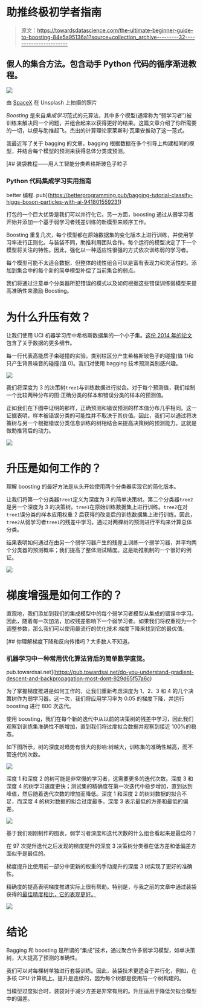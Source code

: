 # 助推终极初学者指南

> 原文：<https://towardsdatascience.com/the-ultimate-beginner-guide-to-boosting-84e5a95136a1?source=collection_archive---------32----------------------->

## 假人的集合方法。包含动手 Python 代码的循序渐进教程。

![](img/daf0a2d477f254911a35fecd9776fcd3.png)

由 [SpaceX](https://unsplash.com/photos/OHOU-5UVIYQ) 在 Unsplash 上拍摄的照片

*Boosting* 是来自*集成学习*范式的元算法，其中多个模型(通常称为“弱学习者”)被训练来解决同一个问题，并组合起来以获得更好的结果。这篇文章介绍了你所需要的一切，以便与助推起飞。杰出的计算理论家莱斯利·瓦里安推动了这一范式。

我最近写了关于 bagging 的文章，bagging 根据数据在多个引导上构建相同的模型，并结合每个模型的预测来获得总体分类或预测。

[](https://betterprogramming.pub/bagging-tutorial-classify-higgs-boson-particles-with-ai-941801559231) [## 装袋教程——用人工智能分类希格斯玻色子粒子

### Python 代码集成学习实用指南

better 编程. pub](https://betterprogramming.pub/bagging-tutorial-classify-higgs-boson-particles-with-ai-941801559231) 

打包的一个巨大优势是我们可以并行化它。另一方面，boosting 通过从弱学习者开始并添加一个基于弱学习者残差训练的新模型来顺序工作。

Boosting 重复几次，每个模型都在原始数据集的变化版本上进行训练，并使用学习率进行正则化。与装袋不同，助推利用团队合作。每个运行的模型决定了下一个模型将关注的特性。因此，强化以一种适应性很强的方式依次训练弱的学习者。

每个模型可能不太适合数据，但整体的线性组合可以是富有表现力和灵活性的。添加到集合中的每个新的简单模型补偿了当前集合的弱点。

我们将通过注意单个分类器所犯错误的模式以及如何根据这些错误训练弱模型来提高准确性来激励 Boosting。

# 为什么升压有效？

让我们使用 UCI 机器学习库中希格斯数据集的一个小子集。[这份 2014 年的论文](https://www.nature.com/articles/ncomms5308)包含了关于数据的更多细节。

每一行代表高能质子束碰撞的实验。类别栏区分产生希格斯玻色子的碰撞(值 1)和只产生背景噪音的碰撞(值 0)。我们对使用 bagging 技术预测类别感兴趣。

![](img/452d6f93c5089f7b670759e564bafff9.png)

我们将深度为 3 的决策树`tree1`与训练数据进行拟合。对于每个预测值，我们绘制一个比较两种分布的图:正确分类的样本和错误分类的样本的预测值。

正如我们在下图中证明的那样，正确预测和错误预测的样本值分布几乎相同。这一证据表明，样本被错误分类的可能性并不取决于其价值。因此，我们可以通过将决策树与另一个根据错误分类信息训练的树相结合来提高决策树的预测能力。这就是做助推背后的动力。

![](img/13e908e81228c345321835a787cd4ed0.png)

# 升压是如何工作的？

理解 boosting 的最好方法是从头开始使用两个分类器实现它的简化版本。

让我们将第一个分类器`tree1`定义为深度为 3 的简单决策树。第二个分类器`tree2`是另一个深度为 3 的决策树。`tree1`在原始训练数据集上进行训练。`tree2`在对`tree1`误分类的样本应用权重 2 后获得的改变后的训练数据集上进行训练。因此，`tree2`从弱学习者`tree1`的残差中学习。通过对两棵树的预测进行平均来计算总体分类。

结果表明如何通过在由另一个弱学习器产生的残差上训练一个弱学习器，并平均两个分类器的预测概率；我们提高了整体测试精度。这是助推机制的一个很好的例证。

![](img/cbe126a2d96311d33435eda5e5d8855b.png)

# 梯度增强是如何工作的？

直观地，我们添加到我们的集成模型中的每个弱学习者模型从集成的错误中学习。因此，随着每一次加法，加权残差影响下一个弱学习者。如果我们将权重视为一个调整参数，那么我们可以使用最流行的优化技术:梯度下降来找到它的最优值。

[](https://pub.towardsai.net/do-you-understand-gradient-descent-and-backpropagation-most-dont-929d65f57a6c) [## 你理解梯度下降和反向传播吗？大多数人不知道。

### 机器学习中一种常用优化算法背后的简单数学直觉。

pub.towardsai.net](https://pub.towardsai.net/do-you-understand-gradient-descent-and-backpropagation-most-dont-929d65f57a6c) 

为了掌握梯度推进是如何工作的，让我们重新考虑深度为 1、2、3 和 4 的几个决策树作为弱学习器。这一次，我们将应用学习率为 0.05 的梯度下降，并运行 boosting 进行 800 次迭代。

使用 boosting，我们在每个新的迭代中从以前的决策树的残差中学习，因此我们观察到训练集准确性不断增加，直到我们将过度拟合数据并观察到接近 100%的稳态。

如下图所示，树的深度对趋势有很大的影响:树越大，训练集的准确性越高，而不管迭代的次数。

![](img/a232168ae55dc0955b2ed93750239d26.png)

深度 1 和深度 2 的树可能是非常慢的学习者，这需要更多的迭代次数。深度 3 和深度 4 的树学习速度更快；测试集的精确度在第一次迭代中稳步增加，直到达到峰值，然后随着迭代次数的增加而降低。深度 1 和深度 2 的树对数据的拟合不足，而深度 4 的树对数据的拟合过度最多。深度 3 表示最低的方差和最低的偏差。

![](img/ee620d207e91e67e860cb648f902926b.png)

基于我们刚刚制作的图表，弱学习者深度和迭代次数的什么组合看起来是最佳的？

在 97 次提升迭代之后发现的梯度提升的深度 3 决策树分类器在低方差和低偏差方面似乎是最佳的。

梯度提升比使用前一部分中更新的权重的手动提升的深度 3 树实现了更好的准确性。

精确度的提高表明梯度推进实际上很有帮助。特别是，与我之前的文章中通过装袋获得的[最佳精度相比，它的表现更好。](https://betterprogramming.pub/bagging-tutorial-classify-higgs-boson-particles-with-ai-941801559231)

![](img/e6e2a636c60fbcc017d9f95fc4a58412.png)

# 结论

Bagging 和 boosting 是所谓的“集成”技术，通过聚合许多弱学习模型，如单决策树，大大提高了预测的准确性。

我们可以对每棵树单独进行套袋训练。因此，装袋技术更适合于并行化，例如，在多核 CPU 计算机上。提升是连续的，因为每个树都是使用前一个树构建的。

当模型过度拟合时，装袋对于减少方差是非常有用的。升压适用于降低欠拟合模型中的偏差。